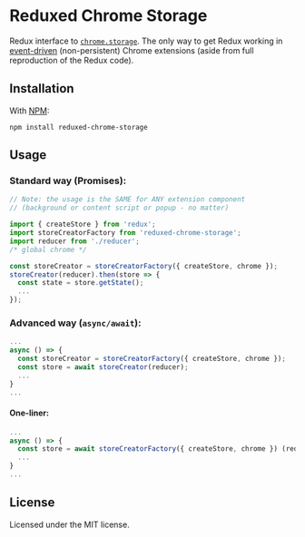 # Reduxed Chrome Storage

Redux interface to [`chrome.storage`](https://developer.chrome.com/extensions/storage). The only way to get Redux working in [event-driven](https://developer.chrome.com/extensions/background_migration) (non-persistent) Chrome extensions (aside from full reproduction of the Redux code).

## Installation

With [NPM](https://www.npmjs.com/):

```
npm install reduxed-chrome-storage
```

## Usage

### Standard way (Promises):

```js
// Note: the usage is the SAME for ANY extension component
// (background or content script or popup - no matter)

import { createStore } from 'redux';
import storeCreatorFactory from 'reduxed-chrome-storage';
import reducer from './reducer';
/* global chrome */

const storeCreator = storeCreatorFactory({ createStore, chrome });
storeCreator(reducer).then(store => {
  const state = store.getState();
  ...
});
```

### Advanced way (`async/await`):

```js
...
async () => {
  const storeCreator = storeCreatorFactory({ createStore, chrome });
  const store = await storeCreator(reducer);
  ...
}
...
```

#### One-liner:

```js
...
async () => {
  const store = await storeCreatorFactory({ createStore, chrome }) (reducer);
  ...
}
...
```

## License

Licensed under the MIT license.
